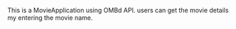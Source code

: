 This is a MovieApplication using OMBd API. users can get the movie details my entering the movie name.


